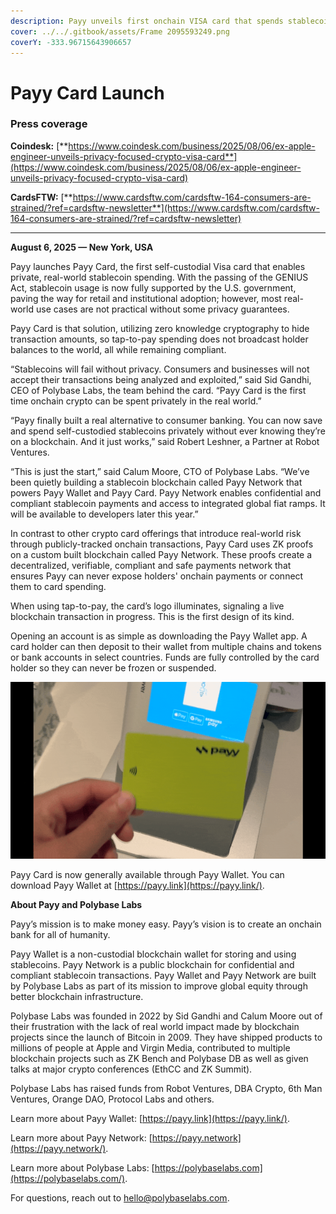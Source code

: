 ```yaml
---
description: Payy unveils first onchain VISA card that spends stablecoins privately
cover: ../../.gitbook/assets/Frame 2095593249.png
coverY: -333.96715643906657
---
```


# Payy Card Launch

### Press c**overage**

**Coindesk:** [**https://www.coindesk.com/business/2025/08/06/ex-apple-engineer-unveils-privacy-focused-crypto-visa-card**](https://www.coindesk.com/business/2025/08/06/ex-apple-engineer-unveils-privacy-focused-crypto-visa-card)

**CardsFTW:** [**https://www.cardsftw.com/cardsftw-164-consumers-are-strained/?ref=cardsftw-newsletter**](https://www.cardsftw.com/cardsftw-164-consumers-are-strained/?ref=cardsftw-newsletter)

***

**August 6, 2025 — New York, USA**

Payy launches Payy Card, the first self-custodial Visa card that enables private, real-world stablecoin spending. With the passing of the GENIUS Act, stablecoin usage is now fully supported by the U.S. government, paving the way for retail and institutional adoption; however, most real-world use cases are not practical without some privacy guarantees.

Payy Card is that solution, utilizing zero knowledge cryptography to hide transaction amounts, so tap-to-pay spending does not broadcast holder balances to the world, all while remaining compliant.

“Stablecoins will fail without privacy. Consumers and businesses will not accept their transactions being analyzed and exploited,” said Sid Gandhi, CEO of Polybase Labs, the team behind the card. “Payy Card is the first time onchain crypto can be spent privately in the real world.”

“Payy finally built a real alternative to consumer banking. You can now save and spend self-custodied stablecoins privately without ever knowing they’re on a blockchain. And it just works,” said Robert Leshner, a Partner at Robot Ventures.

“This is just the start,” said Calum Moore, CTO of Polybase Labs. “We’ve been quietly building a stablecoin blockchain called Payy Network that powers Payy Wallet and Payy Card. Payy Network enables confidential and compliant stablecoin payments and access to integrated global fiat ramps. It will be available to developers later this year.”

In contrast to other crypto card offerings that introduce real-world risk through publicly-tracked onchain transactions, Payy Card uses ZK proofs on a custom built blockchain called Payy Network. These proofs create a decentralized, verifiable, compliant and safe payments network that ensures Payy can never expose holders' onchain payments or connect them to card spending.

When using tap-to-pay, the card’s logo illuminates, signaling a live blockchain transaction in progress. This is the first design of its kind.

Opening an account is as simple as downloading the Payy Wallet app. A card holder can then deposit to their wallet from multiple chains and tokens or bank accounts in select countries. Funds are fully controlled by the card holder so they can never be frozen or suspended.

<div data-full-width="false"><img src="../../.gitbook/assets/1.gif" alt=""></div>

Payy Card is now generally available through Payy Wallet. You can download Payy Wallet at [https://payy.link](https://payy.link/).

**About Payy and Polybase Labs**

Payy’s mission is to make money easy. Payy’s vision is to create an onchain bank for all of humanity.

Payy Wallet is a non-custodial blockchain wallet for storing and using stablecoins. Payy Network is a public blockchain for confidential and compliant stablecoin transactions. Payy Wallet and Payy Network are built by Polybase Labs as part of its mission to improve global equity through better blockchain infrastructure.

Polybase Labs was founded in 2022 by Sid Gandhi and Calum Moore out of their frustration with the lack of real world impact made by blockchain projects since the launch of Bitcoin in 2009. They have shipped products to millions of people at Apple and Virgin Media, contributed to multiple blockchain projects such as ZK Bench and Polybase DB as well as given talks at major crypto conferences (EthCC and ZK Summit).

Polybase Labs has raised funds from Robot Ventures, DBA Crypto, 6th Man Ventures, Orange DAO, Protocol Labs and others.

Learn more about Payy Wallet: [https://payy.link](https://payy.link/).

Learn more about Payy Network: [https://payy.network](https://payy.network/).

Learn more about Polybase Labs: [https://polybaselabs.com](https://polybaselabs.com/).

For questions, reach out to [hello@polybaselabs.com](mailto:hello@polybaselabs.com).
